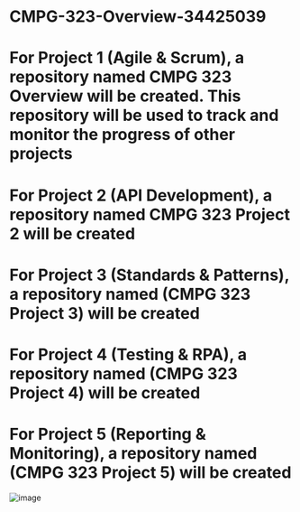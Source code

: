 # CMPG-323-Overview-34425039
# For Project 1 (Agile & Scrum),  a repository named CMPG 323 Overview will be created. This repository will be used to track and monitor the progress of other projects
# For Project 2 (API Development), a repository named CMPG 323 Project 2 will be created
# For Project 3 (Standards & Patterns), a repository named (CMPG 323 Project 3) will be created
# For Project 4 (Testing & RPA), a repository named (CMPG 323 Project 4) will be created
# For Project 5 (Reporting & Monitoring), a repository named (CMPG 323 Project 5) will be created

![image](https://user-images.githubusercontent.com/91734031/185284003-ed9cc5ae-c97d-403e-9b8e-b083de193148.png)



